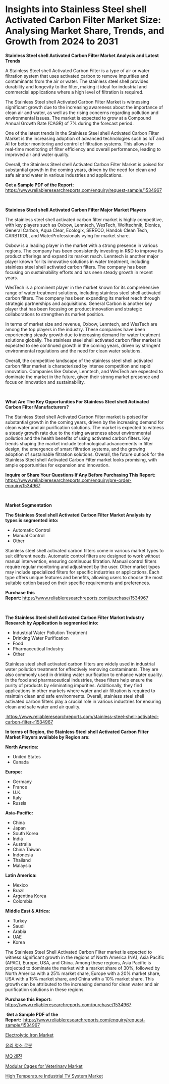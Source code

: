 <p><h1>Insights into Stainless Steel shell Activated Carbon Filter Market Size: Analysing Market Share, Trends, and Growth from 2024 to 2031</h1></p><p><strong>Stainless Steel shell Activated Carbon Filter Market Analysis and Latest Trends</strong></p>
<p><p>A Stainless Steel shell Activated Carbon Filter is a type of air or water filtration system that uses activated carbon to remove impurities and contaminants from the air or water. The stainless steel shell provides durability and longevity to the filter, making it ideal for industrial and commercial applications where a high level of filtration is required.</p><p>The Stainless Steel shell Activated Carbon Filter Market is witnessing significant growth due to the increasing awareness about the importance of clean air and water, as well as the rising concerns regarding pollution and environmental issues. The market is expected to grow at a Compound Annual Growth Rate (CAGR) of 7% during the forecast period.</p><p>One of the latest trends in the Stainless Steel shell Activated Carbon Filter Market is the increasing adoption of advanced technologies such as IoT and AI for better monitoring and control of filtration systems. This allows for real-time monitoring of filter efficiency and overall performance, leading to improved air and water quality.</p><p>Overall, the Stainless Steel shell Activated Carbon Filter Market is poised for substantial growth in the coming years, driven by the need for clean and safe air and water in various industries and applications.</p></p>
<p><strong>Get a Sample PDF of the Report:&nbsp;</strong> <a href="https://www.reliableresearchreports.com/enquiry/request-sample/1534967">https://www.reliableresearchreports.com/enquiry/request-sample/1534967</a></p>
<p>&nbsp;</p>
<p><strong>Stainless Steel shell Activated Carbon Filter Major Market Players</strong></p>
<p><p>The stainless steel shell activated carbon filter market is highly competitive, with key players such as Oxbow, Lenntech, WesTech, Wolftechnik, Bionics, General Carbon, Aqua Clear, Ecologix, SERECO, Handok Clean Tech, CARBTROL, and WaterProfessionals vying for market share. </p><p>Oxbow is a leading player in the market with a strong presence in various regions. The company has been consistently investing in R&D to improve its product offerings and expand its market reach. Lenntech is another major player known for its innovative solutions in water treatment, including stainless steel shell activated carbon filters. The company has been focusing on sustainability efforts and has seen steady growth in recent years.</p><p>WesTech is a prominent player in the market known for its comprehensive range of water treatment solutions, including stainless steel shell activated carbon filters. The company has been expanding its market reach through strategic partnerships and acquisitions. General Carbon is another key player that has been focusing on product innovation and strategic collaborations to strengthen its market position.</p><p>In terms of market size and revenue, Oxbow, Lenntech, and WesTech are among the top players in the industry. These companies have been experiencing steady growth due to increasing demand for water treatment solutions globally. The stainless steel shell activated carbon filter market is expected to see continued growth in the coming years, driven by stringent environmental regulations and the need for clean water solutions.</p><p>Overall, the competitive landscape of the stainless steel shell activated carbon filter market is characterized by intense competition and rapid innovation. Companies like Oxbow, Lenntech, and WesTech are expected to dominate the market in the future, given their strong market presence and focus on innovation and sustainability.</p></p>
<p>&nbsp;</p>
<p><strong>What Are The Key Opportunities For Stainless Steel shell Activated Carbon Filter Manufacturers?</strong></p>
<p><p>The Stainless Steel shell Activated Carbon Filter market is poised for substantial growth in the coming years, driven by the increasing demand for clean water and air purification solutions. The market is expected to witness a steady growth rate due to the rising awareness about environmental pollution and the health benefits of using activated carbon filters. Key trends shaping the market include technological advancements in filter design, the emergence of smart filtration systems, and the growing adoption of sustainable filtration solutions. Overall, the future outlook for the Stainless Steel shell Activated Carbon Filter market looks promising, with ample opportunities for expansion and innovation.</p></p>
<p><strong>Inquire or Share Your Questions If Any Before Purchasing This Report:</strong> <a href="https://www.reliableresearchreports.com/enquiry/pre-order-enquiry/1534967">https://www.reliableresearchreports.com/enquiry/pre-order-enquiry/1534967</a></p>
<p>&nbsp;</p>
<p><strong>Market Segmentation</strong></p>
<p><strong>The Stainless Steel shell Activated Carbon Filter Market Analysis by types is segmented into:</strong></p>
<p><ul><li>Automatic Control</li><li>Manual Control</li><li>Other</li></ul></p>
<p><p>Stainless steel shell activated carbon filters come in various market types to suit different needs. Automatic control filters are designed to work without manual intervention, ensuring continuous filtration. Manual control filters require regular monitoring and adjustment by the user. Other market types may include specialized filters for specific industries or applications. Each type offers unique features and benefits, allowing users to choose the most suitable option based on their specific requirements and preferences.</p></p>
<p><strong>Purchase this Report:&nbsp;</strong><a href="https://www.reliableresearchreports.com/purchase/1534967">https://www.reliableresearchreports.com/purchase/1534967</a></p>
<p>&nbsp;</p>
<p><strong>The Stainless Steel shell Activated Carbon Filter Market Industry Research by Application is segmented into:</strong></p>
<p><ul><li>Industrial Water Pollution Treatment</li><li>Drinking Water Purification</li><li>Food</li><li>Pharmaceutical Industry</li><li>Other</li></ul></p>
<p><p>Stainless steel shell activated carbon filters are widely used in industrial water pollution treatment for effectively removing contaminants. They are also commonly used in drinking water purification to enhance water quality. In the food and pharmaceutical industries, these filters help ensure the purity of products by eliminating impurities. Additionally, they find applications in other markets where water and air filtration is required to maintain clean and safe environments. Overall, stainless steel shell activated carbon filters play a crucial role in various industries for ensuring clean and safe water and air quality.</p></p>
<p><a href="https://www.reliableresearchreports.com/stainless-steel-shell-activated-carbon-filter-r1534967">&nbsp;https://www.reliableresearchreports.com/stainless-steel-shell-activated-carbon-filter-r1534967</a></p>
<p><strong>In terms of Region, the Stainless Steel shell Activated Carbon Filter Market Players available by Region are:</strong></p>
<p>
    <p> <strong> North America: </strong>
        <ul>
            <li>United States</li>
            <li>Canada</li>
        </ul>
        </p> 
    <p> <strong> Europe: </strong>
        <ul>
            <li>Germany</li>
            <li>France</li>
            <li>U.K.</li>
            <li>Italy</li>
            <li>Russia</li>
        </ul>
        </p> 
    <p> <strong> Asia-Pacific: </strong>
        <ul>
            <li>China</li>
            <li>Japan</li>
            <li>South Korea</li>
            <li>India</li>
            <li>Australia</li>
            <li>China Taiwan</li>
            <li>Indonesia</li>
            <li>Thailand</li>
            <li>Malaysia</li>
        </ul>
        </p> 
    <p> <strong> Latin America: </strong>
        <ul>
            <li>Mexico</li>
            <li>Brazil</li>
            <li>Argentina Korea</li>
            <li>Colombia</li>
        </ul>
        </p> 
    <p> <strong> Middle East & Africa: </strong>
        <ul>
            <li>Turkey</li>
            <li>Saudi</li>
            <li>Arabia</li>
            <li>UAE</li>
            <li>Korea</li>
        </ul>
    </p>
    </p>
<p><p>The Stainless Steel Shell Activated Carbon Filter market is expected to witness significant growth in the regions of North America (NA), Asia Pacific (APAC), Europe, USA, and China. Among these regions, Asia Pacific is projected to dominate the market with a market share of 30%, followed by North America with a 25% market share, Europe with a 20% market share, USA with a 15% market share, and China with a 10% market share. This growth can be attributed to the increasing demand for clean water and air purification solutions in these regions.</p></p>
<p><strong>Purchase this Report: </strong><a href="https://www.reliableresearchreports.com/purchase/1534967">https://www.reliableresearchreports.com/purchase/1534967</a></p>
<p>&nbsp;<strong>Get a Sample PDF of the Report:&nbsp;&nbsp;</strong><a href="https://www.reliableresearchreports.com/enquiry/request-sample/1534967">https://www.reliableresearchreports.com/enquiry/request-sample/1534967</a></p>
<p><strong></strong></p>
<p><p><a href="https://issuu.com/reportprime-2/docs/electrolytic-iron-market-size-2030.pptx">Electrolytic Iron Market</a></p><p><a href="https://github.com/iansanftyord09878/Market-Research-Report-List-1/blob/main/447370537086.md">유리 청소 로봇</a></p><p><a href="https://github.com/Skyleitney456456/Market-Research-Report-List-1/blob/main/609980437085.md">MQ 레진</a></p><p><a href="https://github.com/pjcfca/Market-Research-Report-List-2/blob/main/modular-cages-for-veterinary-market.md">Modular Cages for Veterinary Market</a></p><p><a href="https://github.com/johnbach50/Market-Research-Report-List-3/blob/main/high-temperature-industrial-tv-system-market.md">High Temperature Industrial TV System Market</a></p></p>